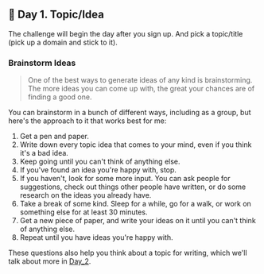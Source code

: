 ## 🔶 Day 1. Topic/Idea

The challenge will begin the day after you sign up.
And pick a topic/title (pick up a domain and stick to it).

### Brainstorm Ideas
> One of the best ways to generate ideas of any kind is brainstorming. The more ideas you can come up with, the great your chances are of finding a good one.

You can brainstorm in a bunch of different ways, including as a group, but here's the approach to it that works best for me:
1. Get a pen and paper.
2. Write down every topic idea that comes to your mind, even if you think it's a bad idea.
3. Keep going until you can't think of anything else.
4. If you've found an idea you're happy with, stop.
5. If you haven't, look for some more input. You can ask people for suggestions, check out things other people have written, or do some research on the ideas you already have.
6. Take a break of some kind. Sleep for a while, go for a walk, or work on something else for at least 30 minutes.
7. Get a new piece of paper, and write your ideas on it until you can't think of anything else.
8. Repeat until you have ideas you're happy with.

These questions also help you think about a topic for writing, which we'll talk about more in [Day_2](https://github.com/AskDevs/Technical-Writing-Practice/blob/0a9c48aae0da5f16d64e954d3fa26bc55b2500ed/7%20Day%20Writing%20Challenge/Day_2.md).




